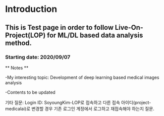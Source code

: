 # Introduction

## This is Test page in order to follow Live-On-Project(LOP) for ML/DL based data analysis method.

### Starting date: 2020/09/07 


** Notes **

-My interesting topic: Development of deep learning based medical images analysis

-Contents to be updated 


기타 질문:
Login ID: SoyoungKim-LOP로 접속하고 다른 접속 아이디(project-medicalai)로 변경할 경우 기존 로그인 계정에서 로그하고 재접속해야 하는지 질문.   
